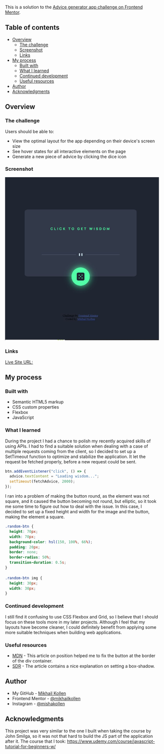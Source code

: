 This is a solution to the [Advice generator app challenge on Frontend Mentor](https://www.frontendmentor.io/challenges/advice-generator-app-QdUG-13db).

## Table of contents

- [Overview](#overview)
  - [The challenge](#the-challenge)
  - [Screenshot](#screenshot)
  - [Links](#links)
- [My process](#my-process)
  - [Built with](#built-with)
  - [What I learned](#what-i-learned)
  - [Continued development](#continued-development)
  - [Useful resources](#useful-resources)
- [Author](#author)
- [Acknowledgments](#acknowledgments)

## Overview

### The challenge

Users should be able to:

- View the optimal layout for the app depending on their device's screen size
- See hover states for all interactive elements on the page
- Generate a new piece of advice by clicking the dice icon

### Screenshot

![](./images/AppScreenshot.JPG)

### Links

[Live Site URL:](https://your-live-site-url.com)

## My process

### Built with

- Semantic HTML5 markup
- CSS custom properties
- Flexbox
- JavaScript

### What I learned

During the project I had a chance to polish my recently acquired skills of using APIs. I had to find a suitable solution when dealing with a case of multiple requests coming from the client, so I decided to set up a SetTimeout function to optimize and stabilize the application. It let the request be fetched properly, before a new request could be sent.

```js
btn.addEventListener("click", () => {
  advice.textContent = "Loading wisdom...";
  setTimeout(fetchAdvice, 2000);
});
```

I ran into a problem of making the button round, as the element was not square, and it caused the button becoming not round, but elliptic, so it took me some time to figure out how to deal with the issue. In this case, I decided to set up a fixed height and width for the image and the button, making the element a square.

```css
.random-btn {
  height: 70px;
  width: 70px;
  background-color: hsl(150, 100%, 66%);
  padding: 20px;
  border: none;
  border-radius: 50%;
  transition-duration: 0.5s;
}

.random-btn img {
  height: 30px;
  width: 30px;
}
```

### Continued development

I still find it confusing to use CSS Flexbox and Grid, so I believe that I should focus on these tools more in my later projects.
Although I feel that my layouts have become cleaner, I could definitely benefit from applying some more suitable techniques when building web applications.

### Useful resources

- [MDN](https://developer.mozilla.org/en-US/docs/Web/CSS/position#:~:text=An%20absolutely%20positioned%20element%20is,which%20the%20element%20is%20positioned.) - This article on position helped me to fix the button at the border of the div container.
- [SDR](https://superdevresources.com/css-button-glow-effect/#:~:text=In%20order%20to%20have%20this,from%20the%20glow%2Dbutton%20definition.) - The article contains a nice explanation on setting a box-shadow.

## Author

- My GitHub - [Mikhail Kollen](https://github.com/mikhailkollen)
- Frontend Mentor - [@mikhailkollen](https://www.frontendmentor.io/profile/mikhailkollen)
- Instagram - [@mishakollen](https://www.instagram.com/mishakollen/)

## Acknowledgments

This project was very similar to the one I built when taking the course by John Smilga, so it was not that hard to build the JS part of the application after it. The course that I took:
https://www.udemy.com/course/javascript-tutorial-for-beginners-w/
